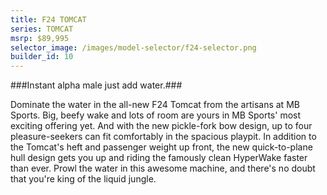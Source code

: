 ```yaml
---
title: F24 TOMCAT
series: TOMCAT
msrp: $89,995
selector_image: /images/model-selector/f24-selector.png
builder_id: 10
---
```

###Instant alpha male just add water.###

Dominate the water in the all-new F24 Tomcat from the artisans at MB Sports. Big, beefy wake and lots of room are yours in MB Sports' most exciting offering yet. And with the new pickle-fork bow design, up to four pleasure-seekers can fit comfortably in the spacious playpit. In addition to the Tomcat's heft and passenger weight up front, the new quick-to-plane hull design gets you up and riding the famously clean HyperWake faster than ever. Prowl the water in this awesome machine, and there's no doubt that you're king of the liquid jungle.
